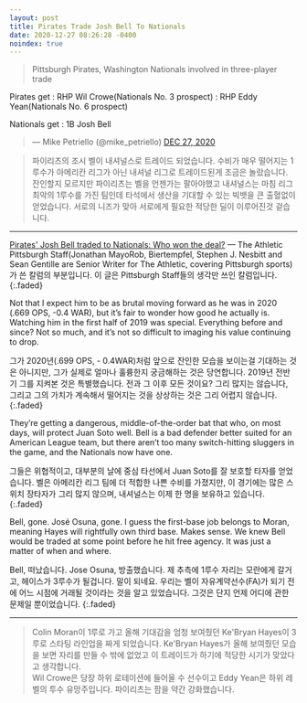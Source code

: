 ```yaml
---
layout: post
title: Pirates Trade Josh Bell To Nationals
date: 2020-12-27 08:26:28 -0400
noindex: true
---
```


> Pittsburgh Pirates, Washington Nationals involved in three-player trade

Pirates get
: RHP Wil Crowe(Nationals No. 3 prospect)
: RHP Eddy Yean(Nationals No. 6 prospect)   

Nationals get
: 1B Josh Bell

<script async src="//platform.twitter.com/widgets.js" charset="utf-8"></script>
<blockquote class="twitter-tweet" data-lang="en">
  &mdash; Mike Petriello (@mike_petriello)
  <a href="https://twitter.com/mike_petriello/status/1342926835374546944">DEC 27, 2020</a>
</blockquote>

> 파이리츠의 조시 벨이 내셔널스로 트레이드 되었습니다. 수비가 매우 떨어지는 1루수가 아메리칸 리그가 아닌 내셔널 리그로 트레이드된게 조금은 놀랐습니다. 잔인할지 모르지만 파이리츠는 벨을 언젠가는 팔아야했고 내셔널스는 마침 리그 최악의 1루수를 가진 팀인데 타석에서 생산을 기대할 수 있는 빅뱃을 큰 출혈없이 얻었습니다. 서로의 니즈가 맞아 서로에게 필요한 적당한 딜이 이루어진것 겉습니다.

---

[Pirates' Josh Bell traded to Nationals: Who won the deal?](https://theathletic.com/2284107/2020/12/24/josh-bell-trade-washington-nationals-pittsburgh-pirates/) &mdash; The Athletic Pittsburgh Staff(Jonathan MayoRob, Biertempfel, Stephen J. Nesbitt and Sean Gentille are Senior Writer for The Athletic, covering Pittsburgh sports)가 쓴 칼럼의 부분입니다. 이 글은 Pittsburgh Staff들의 생각만 쓰인 칼럼입니다.  
{:.faded}

Not that I expect him to be as brutal moving forward as he was in 2020 (.669 OPS, -0.4 WAR), but it’s fair to wonder how good he actually is. Watching him in the first half of 2019 was special. Everything before and since? Not so much, and it’s not so difficult to imaging his value continuing to drop.

그가 2020년(.699 OPS, - 0.4WAR)처럼 앞으로 잔인한 모습을 보이는걸 기대하는 것은 아니지만, 그가 실제로 얼마나 훌륭한지 궁금해하는 것은 당연합니다. 2019년 전반기 그를 지켜본 것은 특별했습니다. 전과 그 이후 모든 것이요? 그리 많지는 않습니다, 그리고 그의 가치가 계속해서 떨어지는 것을 상상하는 것은 그리 어렵지 않습니다.
{:.faded}

They’re getting a dangerous, middle-of-the-order bat that who, on most days, will protect Juan Soto well. Bell is a bad defender better suited for an American League team, but there aren’t too many switch-hitting sluggers in the game, and the Nationals now have one.

그들은 위협적이고, 대부분의 날에 중심 타선에서 Juan Soto를 잘 보호할 타자를 얻었습니다. 벨은 아메리칸 리그 팀에 더 적합한 나쁜 수비를 가졌지만, 이 경기에는 많은 스위치 장타자가 그리 많지 않으며, 내셔널스는 이제 한 명을 보유하고 있습니다.
{:.faded}

Bell, gone. José Osuna, gone. I guess the first-base job belongs to Moran, meaning Hayes will rightfully own third base. Makes sense. We knew Bell would be traded at some point before he hit free agency. It was just a matter of when and where.

Bell, 떠났습니다. Jose Osuna, 방출했습니다. 제 추측에 1루수 자리는 모란에게 갈거고,  헤이스가 3루수가 될겁니다. 말이 되네요. 우리는 벨이 자유계약선수(FA)가 되기 전에 어느 시점에 거래될 것이라는 것을 알고 있었습니다. 그것은 단지 언제 어디에 관한 문제일 뿐이었습니다.
{:.faded}

---

> Colin Moran이 1루로 가고 올해 기대감을 엄청 보여줬던 Ke'Bryan Hayes이 3루로 스타팅 라인업을 짜게 되었습니다. Ke'Bryan Hayes가 올해 보여줬던 모습을 보면 자리를 만들 수 밖에 없었고 이 트레이드가 하기에 적당한 시기가 맞았다고 생각합니다.   
Wil Crowe은 당장 하위 로테이션에 들어올 수 선수이고 Eddy Yean은 하위 레벨의 투수 유망주입니다. 파이리츠는 팜을 약간 강화했습니다.
